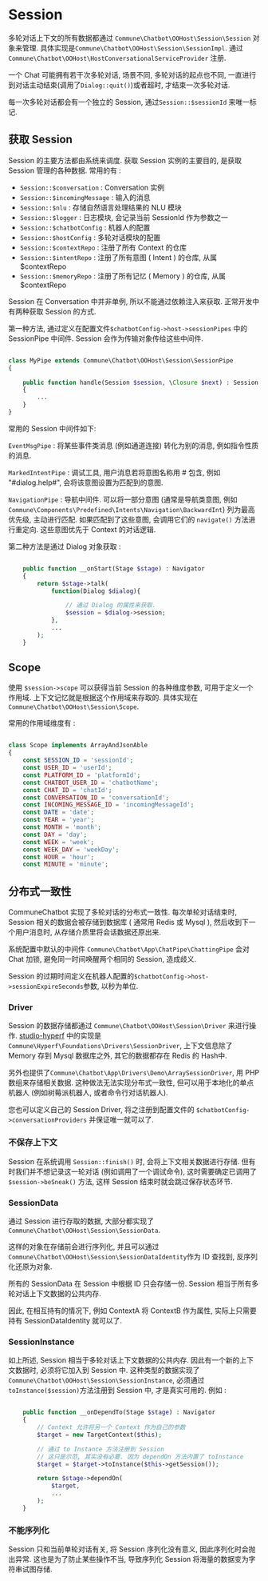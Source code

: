 # Session

多轮对话上下文的所有数据都通过 ```Commune\Chatbot\OOHost\Session\Session``` 对象来管理. 具体实现是```Commune\Chatbot\OOHost\Session\SessionImpl```. 通过```Commune\Chatbot\OOHost\HostConversationalServiceProvider``` 注册.

一个 Chat 可能拥有若干次多轮对话, 场景不同, 多轮对话的起点也不同, 一直进行到对话主动结束(调用了```Dialog::quit()```)或者超时, 才结束一次多轮对话.

每一次多轮对话都会有一个独立的 Session, 通过```Session::$sessionId``` 来唯一标记.


## 获取 Session

Session 的主要方法都由系统来调度. 获取 Session 实例的主要目的, 是获取 Session 管理的各种数据. 常用的有 :

- ```Session::$conversation``` : Conversation 实例
- ```Session::$incomingMessage``` : 输入的消息
- ```Session::$nlu``` : 存储自然语言处理结果的 NLU 模块
- ```Session::$logger``` : 日志模块, 会记录当前 SessionId 作为参数之一
- ```Session::$chatbotConfig``` : 机器人的配置
- ```Session::$hostConfig``` : 多轮对话模块的配置
- ```Session::$contextRepo``` : 注册了所有 Context 的仓库
- ```Session::$intentRepo``` : 注册了所有意图 ( Intent ) 的仓库, 从属 $contextRepo
- ```Session::$memoryRepo``` : 注册了所有记忆 ( Memory ) 的仓库, 从属 $contextRepo

Session 在 Conversation 中并非单例, 所以不能通过依赖注入来获取. 正常开发中有两种获取 Session 的方式.

第一种方法, 通过定义在配置文件```$chatbotConfig->host->sessionPipes``` 中的 SessionPipe 中间件. Session 会作为传输对象传给这些中间件.

```php

class MyPipe extends Commune\Chatbot\OOHost\Session\SessionPipe
{

    public function handle(Session $session, \Closure $next) : Session
    {
        ...
    }
}

```

常用的 Session 中间件如下:

```EventMsgPipe``` : 将某些事件类消息 (例如通道连接) 转化为别的消息, 例如指令性质的消息.

```MarkedIntentPipe``` : 调试工具, 用户消息若将意图名称用 # 包含, 例如 "#dialog.help#", 会将该意图设置为匹配到的意图.

```NavigationPipe``` : 导航中间件. 可以将一部分意图 (通常是导航类意图, 例如```Commune\Components\Predefined\Intents\Navigation\BackwardInt```) 列为最高优先级, 主动进行匹配. 如果匹配到了这些意图, 会调用它们的 ```navigate()``` 方法进行重定向. 这些意图优先于 Context 的对话逻辑.


第二种方法是通过 Dialog 对象获取 :

```php

    public function __onStart(Stage $stage) : Navigator
    {
        return $stage->talk(
            function(Dialog $dialog){

                // 通过 Dialog 的属性来获取.
                $session = $dialog->session;
            },
            ...
        );
    }

```

## Scope

使用 ```$session->scope``` 可以获得当前 Session 的各种维度参数, 可用于定义一个作用域. 上下文记忆就是根据这个作用域来存取的. 具体实现在```Commune\Chatbot\OOHost\Session\Scope```.

常用的作用域维度有 :

```php

class Scope implements ArrayAndJsonAble
{
    const SESSION_ID = 'sessionId';
    const USER_ID = 'userId';
    const PLATFORM_ID = 'platformId';
    const CHATBOT_USER_ID = 'chatbotName';
    const CHAT_ID = 'chatId';
    const CONVERSATION_ID = 'conversationId';
    const INCOMING_MESSAGE_ID = 'incomingMessageId';
    const DATE = 'date';
    const YEAR = 'year';
    const MONTH = 'month';
    const DAY = 'day';
    const WEEK = 'week';
    const WEEK_DAY = 'weekDay';
    const HOUR = 'hour';
    const MINUTE = 'minute';
```



## 分布式一致性

CommuneChatbot 实现了多轮对话的分布式一致性. 每次单轮对话结束时, Session 相关的数据会被存储到数据库 ( 通常用 Redis 或 Mysql ), 然后收到下一个用户消息时, 从存储介质里将会话数据还原出来.

系统配置中默认的中间件 ```Commune\Chatbot\App\ChatPipe\ChattingPipe``` 会对 Chat 加锁, 避免同一时间唤醒两个相同的 Session, 造成歧义.

Session 的过期时间定义在机器人配置的```$chatbotConfig->host->sessionExpireSeconds```参数, 以秒为单位.

### Driver

Session 的数据存储都通过 ```Commune\Chatbot\OOHost\Session\Driver``` 来进行操作.
 [studio-hyperf](https://github.com/thirdgerb/studio-hyperf) 中的实现是 ```Commune\Hyperf\Foundations\Drivers\SessionDriver```,
上下文信息除了 Memory 存到 Mysql 数据库之外, 其它的数据都存在 Redis 的 Hash中.

另外也提供了```Commune\Chatbot\App\Drivers\Demo\ArraySessionDriver```, 用 PHP 数组来存储相关数据. 这种做法无法实现分布式一致性, 但可以用于本地化的单点机器人 (例如树莓派机器人, 或者命令行对话机器人).

您也可以定义自己的 Session Driver, 将之注册到配置文件的 ```$chatbotConfig->conversationProviders``` 并保证唯一就可以了.

### 不保存上下文

Session 在系统调用 ```Session::finish()``` 时, 会将上下文相关数据进行存储. 但有时我们并不想记录这一轮对话 (例如调用了一个调试命令), 这时需要确定已调用了 ```$session->beSneak()``` 方法, 这样 Session 结束时就会跳过保存状态环节.

### SessionData

通过 Session 进行存取的数据, 大部分都实现了 ```Commune\Chatbot\OOHost\Session\SessionData```.

这样的对象在存储前会进行序列化, 并且可以通过```Commune\Chatbot\OOHost\Session\SessionDataIdentity```作为 ID 查找到, 反序列化还原为对象.

所有的 SessionData 在 Session 中根据 ID 只会存储一份. Session 相当于所有多轮对话上下文数据的公共内存.

因此, 在相互持有的情况下, 例如 ContextA 将 ContextB 作为属性, 实际上只需要持有 SessionDataIdentity 就可以了.

### SessionInstance

如上所述, Session 相当于多轮对话上下文数据的公共内存. 因此有一个新的上下文数据时, 必须将它加入到 Session 中. 这种类型的数据实现了 ```Commune\Chatbot\OOHost\Session\SessionInstance```,
必须通过```toInstance($session)```方法注册到 Session 中, 才是真实可用的. 例如 :


```php

    public function __onDependTo(Stage $stage) : Navigator
    {
        // Context 允许将另一个 Context 作为自己的参数
        $target = new TargetContext($this);

        // 通过 to Instance 方法注册到 Session
        // 这只是示范, 其实没有必要. 因为 dependOn 方法内置了 toInstance
        $target = $target->toInstance($this->getSession());

        return $stage->dependOn(
            $target,
            ...
        );
    }
```

### 不能序列化

Session 只和当前单轮对话有关, 将 Session 序列化没有意义, 因此序列化时会抛出异常. 这也是为了防止某些操作不当, 导致序列化 Session 将海量的数据变为字符串试图存储.